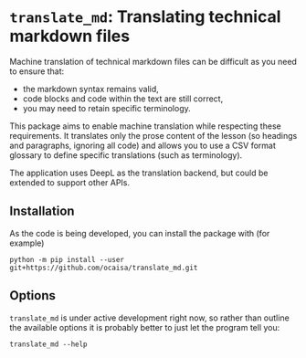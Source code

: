 # `translate_md`: Translating technical markdown files

Machine translation of technical markdown files can be difficult as you need to ensure that:
* the markdown syntax remains valid,
* code blocks and code within the text are still correct,
* you may need to retain specific terminology.

This package aims to enable machine translation while respecting these requirements. It translates
only the prose content of the lesson (so headings and paragraphs, ignoring all code) and allows you
to use a CSV format glossary to define specific translations (such as terminology).

The application uses DeepL as the translation backend, but could be extended to support other APIs.

## Installation

As the code is being developed, you can install the package with (for example)
```
python -m pip install --user git+https://github.com/ocaisa/translate_md.git
```

## Options

`translate_md` is under active development right now, so rather than outline the available options
it is probably better to just let the program tell you:
```
translate_md --help
```
